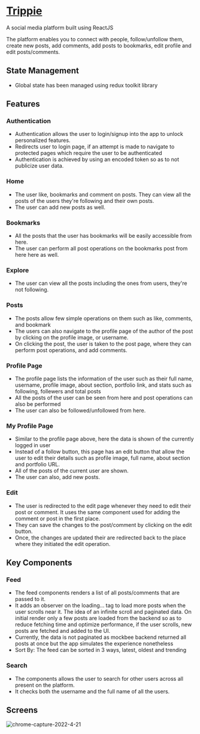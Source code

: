 # [Trippie](https://trippies.netlify.app/)
A social media platform built using ReactJS

The platform enables you to connect with people, follow/unfollow them, create new posts, add comments, add posts to bookmarks, edit profile and edit posts/comments.

## State Management
- Global state has been managed using redux toolkit library

## Features
### Authentication 
- Authentication allows the user to login/signup into the app to unlock personalized features.
- Redirects user to login page, if an attempt is made to navigate to protected pages which require the user to be authenticated
- Authentication is achieved by using an encoded token so as to not publicize user data.

### Home
- The user like, bookmarks and comment on posts. They can view all the posts of the users they're following and their own posts.
- The user can add new posts as well.

### Bookmarks
- All the posts that the user has bookmarks will be easily accessible from here.
- The user can perform all post operations on the bookmarks post from here here as well.

### Explore
- The user can view all the posts including the ones from users, they're not following. 

### Posts
- The posts allow few simple operations on them such as like, comments, and bookmark
- The users can also navigate to the profile page of the author of the post by clicking on the profile image, or username.
- On clicking the post, the user is taken to the post page, where they can perform post operations, and add comments.

### Profile Page
- The profile page lists the information of the user such as their full name, username, profile image, about section, portfolio link, and stats such as following, follewers and total posts
- All the posts of the user can be seen from here and post operations can also be performed
- The user can also be followed/unfollowed from here.

### My Profile Page
- Similar to the profile page above, here the data is shown of the currently logged in user
- Instead of a follow button, this page has an edit button that allow the user to edit their details such as profile image, full name, about section and portfolio URL.
- All of the posts of the current user are shown.
- The user can also, add new posts.

### Edit
- The user is redirected to the edit page whenever they need to edit their post or comment. It uses the same component used for adding the comment or post in the first place.
- They can save the changes to the post/comment by clicking on the edit button.
- Once, the changes are updated their are redirected back to the place where they initiated the edit operation.

## Key Components
### Feed
- The feed components renders a list of all posts/comments that are passed to it. 
- It adds an observer on the loading... tag to load more posts when the user scrolls near it. The idea of an infinite scroll and paginated data. On initial render only a few posts are loaded from the backend so as to reduce fetching time and optimize performance, if the user scrolls, new posts are fetched and added to the UI.
- Currently, the data is not paginated as mockbee backend returned all posts at once but the app simulates the experience nonetheless
- Sort By: The feed can be sorted in 3 ways, latest, oldest and trending 

### Search
- The components allows the user to search for other users across all present on the platform.
- It checks both the username and the full name of all the users.

## Screens
![chrome-capture-2022-4-21](https://user-images.githubusercontent.com/88072012/169647382-f3311ae0-4b3d-40f2-8efe-a76ec85b5a14.gif)
